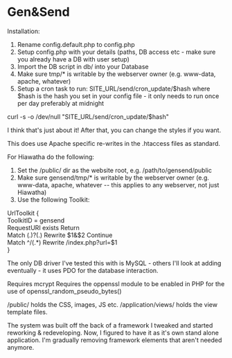 Gen&Send
==============

Installation:

1. Rename config.default.php to config.php
2. Setup config.php with your details (paths, DB access etc - make sure you already have a DB with user setup)
3. Import the DB script in db/ into your Database
4. Make sure tmp/* is writable by the webserver owner (e.g. www-data, apache, whatever)
5. Setup a cron task to run: SITE_URL/send/cron_update/$hash where $hash is the hash you set in your config file - it only needs to run once per day preferably at midnight

curl -s -o /dev/null "SITE_URL/send/cron_update/$hash"   

I think that's just about it! After that, you can change the styles if you want.

This does use Apache specific re-writes in the .htaccess files as standard.

For Hiawatha do the following:

1. Set the /public/ dir as the website root, e.g. /path/to/gensend/public
2. Make sure gensend/tmp/* is writable by the webserver owner (e.g. www-data, apache, whatever -- this applies to any webserver, not just Hiawatha)
3. Use the following Toolkit:

UrlToolkit {  
   ToolkitID = gensend  
   RequestURI exists Return  
   Match (.)\?(.) Rewrite $1&$2 Continue  
   Match ^/(.*) Rewrite /index.php?url=$1  
}

The only DB driver I've tested this with is MySQL - others I'll look at adding eventually - it uses PDO for the database interaction.

Requires mcrypt
Requires the oppenssl module to be enabled in PHP for the use of openssl_random_pseudo_bytes()

/public/ holds the CSS, images, JS etc.
/application/views/ holds the view template files.

The system was built off the back of a framework I tweaked and started reworking & redeveloping. Now, I figured to have it as it's own stand alone application. I'm gradually removing framework elements that aren't needed anymore.
